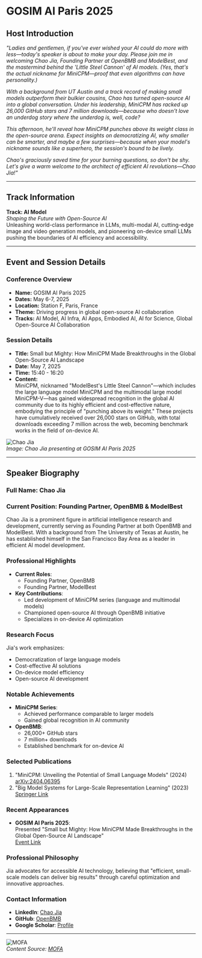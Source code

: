 
# GOSIM AI Paris 2025

## Host Introduction

*"Ladies and gentlemen, if you've ever wished your AI could do more with less—today's speaker is about to make your day. Please join me in welcoming Chao Jia, Founding Partner at OpenBMB and ModelBest, and the mastermind behind the 'Little Steel Cannon' of AI models. (Yes, that's the actual nickname for MiniCPM—proof that even algorithms can have personality.)*  

*With a background from UT Austin and a track record of making small models outperform their bulkier cousins, Chao has turned open-source AI into a global conversation. Under his leadership, MiniCPM has racked up 26,000 GitHub stars and 7 million downloads—because who doesn't love an underdog story where the underdog is, well, code?*  

*This afternoon, he'll reveal how MiniCPM punches above its weight class in the open-source arena. Expect insights on democratizing AI, why smaller can be smarter, and maybe a few surprises—because when your model's nickname sounds like a superhero, the session's bound to be lively.*  

*Chao's graciously saved time for your burning questions, so don't be shy. Let's give a warm welcome to the architect of efficient AI revolutions—Chao Jia!"*  

---

## Track Information

**Track: AI Model**  
*Shaping the Future with Open-Source AI*  
Unleashing world-class performance in LLMs, multi-modal AI, cutting-edge image and video generation models, and pioneering on-device small LLMs pushing the boundaries of AI efficiency and accessibility.

---

## Event and Session Details

### Conference Overview
- **Name:** GOSIM AI Paris 2025  
- **Dates:** May 6-7, 2025  
- **Location:** Station F, Paris, France  
- **Theme:** Driving progress in global open-source AI collaboration  
- **Tracks:** AI Model, AI Infra, AI Apps, Embodied AI, AI for Science, Global Open-Source AI Collaboration  

### Session Details
- **Title:** Small but Mighty: How MiniCPM Made Breakthroughs in the Global Open-Source AI Landscape  
- **Date:** May 7, 2025  
- **Time:** 15:40 - 16:20  
- **Content:**  
  MiniCPM, nicknamed "ModelBest's Little Steel Cannon"—which includes the large language model MiniCPM and the multimodal large model MiniCPM-V—has gained widespread recognition in the global AI community due to its highly efficient and cost-effective nature, embodying the principle of "punching above its weight." These projects have cumulatively received over 26,000 stars on GitHub, with total downloads exceeding 7 million across the web, becoming benchmark works in the field of on-device AI.

![Chao Jia](chao-jia.png)  
*Image: Chao Jia presenting at GOSIM AI Paris 2025*

---

## Speaker Biography

### Full Name: Chao Jia  
### Current Position: Founding Partner, OpenBMB & ModelBest  

Chao Jia is a prominent figure in artificial intelligence research and development, currently serving as Founding Partner at both OpenBMB and ModelBest. With a background from The University of Texas at Austin, he has established himself in the San Francisco Bay Area as a leader in efficient AI model development.

### Professional Highlights
- **Current Roles**:  
  - Founding Partner, OpenBMB  
  - Founding Partner, ModelBest  
- **Key Contributions**:  
  - Led development of MiniCPM series (language and multimodal models)  
  - Championed open-source AI through OpenBMB initiative  
  - Specializes in on-device AI optimization  

### Research Focus
Jia's work emphasizes:  
- Democratization of large language models  
- Cost-effective AI solutions  
- On-device model efficiency  
- Open-source AI development  

### Notable Achievements
- **MiniCPM Series**:  
  - Achieved performance comparable to larger models  
  - Gained global recognition in AI community  
- **OpenBMB**:  
  - 26,000+ GitHub stars  
  - 7 million+ downloads  
  - Established benchmark for on-device AI  

### Selected Publications
1. "MiniCPM: Unveiling the Potential of Small Language Models" (2024)  
   [arXiv:2404.06395](https://arxiv.org/abs/2404.06395)  
2. "Big Model Systems for Large-Scale Representation Learning" (2023)  
   [Springer Link](https://link.springer.com/chapter/10.1007/978-981-99-1600-9_13)  

### Recent Appearances
- **GOSIM AI Paris 2025**:  
  Presented "Small but Mighty: How MiniCPM Made Breakthroughs in the Global Open-Source AI Landscape"  
  [Event Link](https://paris2025.gosim.org/schedule/small-but-mighty:-how-minicpm-made-breakthroughs-in-the-global-open-source-ai-landscape/)  

### Professional Philosophy
Jia advocates for accessible AI technology, believing that "efficient, small-scale models can deliver big results" through careful optimization and innovative approaches.  

### Contact Information
- **LinkedIn**: [Chao Jia](https://www.linkedin.com/in/chao-jia-6157ba14)  
- **GitHub**: [OpenBMB](https://github.com/OpenBMB)  
- **Google Scholar**: [Profile](https://scholar.google.com/citations?user=VCgDrQsAAAAJ&hl=en)  

---

![MOFA](mofa.png)  
*Content Source: [MOFA](https://github.com/moxin-org/mofa)*  
